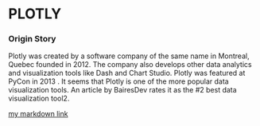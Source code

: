 # PLOTLY
### Origin Story
Plotly was created by a software company of the same name in Montreal, Quebec founded in 2012. The company also develops other data analytics and visualization tools like Dash and Chart Studio. Plotly was featured at PyCon in 2013 . It seems that Plotly is one of the more popular data visualization tools. An article by BairesDev rates it as the #2 best data visualization tool2. 

[my markdown link](https://www.google.com)
